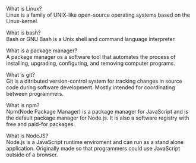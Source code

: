 What is Linux?\
Linux is a family of UNIX-like open-source operating systems based on the Linux-kernel.


What is bash?\
Bash or GNU Bash is a Unix shell and command language interpreter. 


What is a package manager?\
A package manager os a software tool that automates the process of installing, upgrading, configuring, and removing computer programs.


What is git?\
Git is a ditributed version-control system for tracking changes in source code during software development. Mostly intended for coordinating between programmers.


What is npm?\
Npm(Node Package Manager) is a package manager for JavaScript and is the default package manager for Node.js. It is also a software registry with free and paid-for packages.


What is NodeJS?\
Node.js is a JavaScript runtime enviroment and can run as a stand alone application. Originally made so that programmers could use JavaScript outside of a browser.
